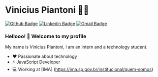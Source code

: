 # Vinicius Piantoni 👨‍💻

[![Github Badge](https://img.shields.io/badge/-Github-000?style=flat-square&logo=Github&logoColor=white&link=https://github.com/lucasgdb)](https://github.com/ViniPiantoni)
[![Linkedin Badge](https://img.shields.io/badge/-LinkedIn-blue?style=flat-square&logo=Linkedin&logoColor=white&link=https://www.linkedin.com/in/rebeccamanzi/)](https://www.linkedin.com/in/vinicius-piantoni-328339186)
[![Gmail Badge](https://img.shields.io/badge/-Gmail-c14438?style=flat-square&logo=Gmail&logoColor=white&link=mailto:rebeccamanzi@gmail.com)](mailto:vinicius4447@gmail.com)

### Hellooo! 👋 Welcome to my profile

My name is Vinicius Piantoni, I am an intern and a technology student.

 - ❤️ Passionate about technology
 - ⚡ JavaScript Developer
 - 💻 Working at [IMA] (https://ima.sp.gov.br/institucional/quem-somos)

<!--
**ViniPiantoni/ViniPiantoni** is a ✨ _special_ ✨ repository because its `README.md` (this file) appears on your GitHub profile.

Here are some ideas to get you started:

- 🔭 I’m currently working on ...
- 🌱 I’m currently learning ...
- 👯 I’m looking to collaborate on ...
- 🤔 I’m looking for help with ...
- 💬 Ask me about ...
- 📫 How to reach me: ...
- 😄 Pronouns: ...
- ⚡ Fun fact: ...
-->
